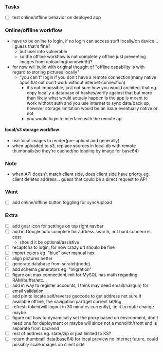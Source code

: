 ### Tasks
- [ ] test online/offline behavior on deployed app

### Online/offline workflow
- have to be online to login, if no login can access stuff locally/on device... I guess that's fine?
    - but user info vulnerable
    - so the offline workflow is not completely offline just preventing images from uploading(bandwidth)?
- for now will build with original thought of "offline capability is with regard to storing pictures locally"
  - "you can't" login if you don't have a remote connection(many native apps flat out don't work without internet connection)
    - it's not impossible, just not sure how you would architect that eg. copy locally a database of hashes/verify against that but more than likely what would actualy happen is the app is meant to work without auth and you use internet to sync data/back up, however storage limitation would be an issue eventually native or not
    - you would login to interface with the remote api

#### local/s3 storage workflow
- use local images to render(pre-upload and generally)
- when uploaded to s3, replace sources in local db with remote thumbnails(so they're cached/no loading by image for base64)

### Note
- when API doesn't match client side, does client side have priorty eg. client deletes address... guess that could be a direct request to API

### Want
- [ ] add online/offline button toggling for sync/upload

### Extra
- [ ] add gear icon for settings on top right navbar
- [ ] add in Google auto complete for address search, not hard concern is cost
    - should it be optional/assistive
- [ ] recaptcha to login, for now crazy url should be fine
- [ ] import colors eg. "blue" over manual hex
- [ ] align pictures better
- [ ] generate database from scratch(node)
- [ ] add schema generators eg. "migration"
- [ ] figure out max connectionLimit for MySQL has math regarding RAM/buffer/etc...
- [ ] add in way to register accounts, I think may need email(mailgun) for email validation
- [ ] add pin to locate self/reverse geocode to get address not sure if available offline, the navigation part(get current lat/lng
- [ ] refresh token(will logout in 30 minutes currently), tie it to route change maybe
- [ ] figure out how to dynamically set the proxy based on environment, don't need one for deployment or maybe will since not a monolith/front end is separate from backend
- [ ] rest of address eg. state/zip or just limited to KS?
- [ ] return thumbnail data(base64) for local preview no internet future, could possibly scale images on client side